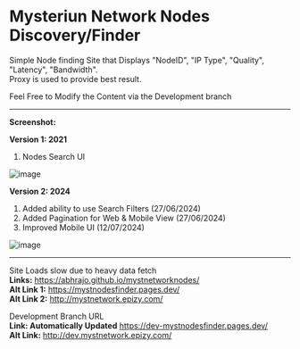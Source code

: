 # Mysteriun Network Nodes Discovery/Finder
 
 Simple Node finding Site that Displays "NodeID", "IP Type", "Quality", "Latency", "Bandwidth". <br/>
 Proxy is used to provide best result.
 
 Feel Free to Modify the Content via the Development branch
 
 ------------------------------------------------------------------
 <b>Screenshot:</b><br/>

 <b>Version 1: 2021</b>
 1) Nodes Search UI 

 ![image](https://user-images.githubusercontent.com/25876788/143791328-008ec700-e0ca-4269-b7e1-4c51e10921bb.png)

 <b>Version 2: 2024</b> 

 1) Added ability to use Search Filters (27/06/2024)
 2) Added Pagination for Web & Mobile View (27/06/2024)
 3) Improved Mobile UI (12/07/2024)

 ![image](https://github.com/abhrajo/mystnetworknodes/assets/25876788/0ba8a0d8-8e84-48e5-9d10-49586e25ef47)


 -----------------------------------------------
 Site Loads slow due to heavy data fetch<br/>
 <b>Links:</b> https://abhrajo.github.io/mystnetworknodes/ <br/>
 <b>Alt Link 1:</b> https://mystnodesfinder.pages.dev/ <br/> 
 <b>Alt Link 2:</b> http://mystnetwork.epizy.com/

 Development Branch URL<br/>
 <b>Link: Automatically Updated</b> https://dev-mystnodesfinder.pages.dev/ <br/>
 <b>Alt Link:</b> http://dev.mystnetwork.epizy.com/